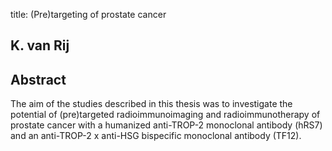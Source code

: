 title: (Pre)targeting of prostate cancer

## K. van Rij

## Abstract
The aim of the studies described in this thesis was to investigate the potential of (pre)targeted radioimmunoimaging and radioimmunotherapy of prostate cancer with a humanized anti-TROP-2 monoclonal antibody (hRS7) and an anti-TROP-2 x anti-HSG bispecific monoclonal antibody (TF12).


